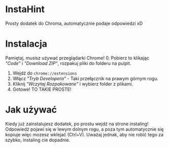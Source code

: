 # InstaHint
Prosty dodatek do Chroma, automatycznie podaje odpowiedzi xD

# Instalacja
Pamiętaj, musisz używać przeglądarki Chrome!
0. Pobierz to klikając _"Code"_ i _"Download ZIP"_, rozpakuj pliki do folderu na pulpit.
1. Wejdź do `chrome://extensions`
2. Włącz _"Tryb Developera"_ - Taki przełącznik na prawym górnym rogu.
3. Kliknij _"Wczytaj Rozpakowane"_ i wybierz folder z plikami.
4. Gotowe! TO TAKIE PROSTE!

# Jak używać
Kiedy już zainstalujesz dodatek, po prostu wejdź na strone instaling!
Odpowiedź pojawi się w lewym dolnym rogu, a poza tym automatycznie się kopiuje więc mozesz wklejać (Ctrl+V).
Uważaj jednak, aby nie robić tego za szybko, instaling cie dopadnie.
